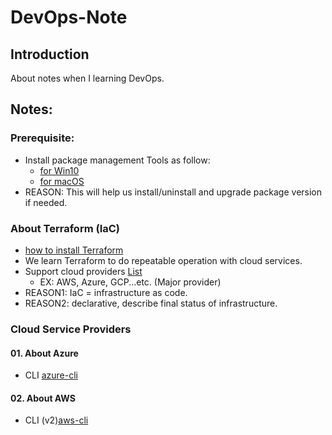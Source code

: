 # DevOps-Note

## Introduction
About notes when I learning DevOps.

## Notes:

### Prerequisite:
- Install package management Tools as follow:
  - [for Win10](docs/install_for_Win10.md)
  - [for macOS](docs/install_for_macOS.md)
- REASON: This will help us install/uninstall and upgrade package version if needed.

### About Terraform (IaC)
- [how to install Terraform](docs/how_to_install_terraform.md)
- We learn Terraform to do repeatable operation with cloud services.
- Support cloud providers [List](https://www.terraform.io/docs/providers/index.html)
  - EX: AWS, Azure, GCP...etc. (Major provider)
- REASON1: IaC = infrastructure as code.
- REASON2: declarative, describe final status of infrastructure.

### Cloud Service Providers

#### 01. About Azure
- CLI [azure-cli](https://docs.microsoft.com/zh-tw/cli/azure/install-azure-cli?view=azure-cli-latest)

#### 02. About AWS
- CLI (v2)[aws-cli](https://docs.aws.amazon.com/cli/latest/userguide/install-cliv2.html)

